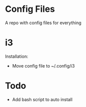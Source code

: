 # Config Files
A repo with config files for everything

# i3
Installation:
- Move config file to ~/.config/i3

# Todo
- Add bash script to auto install